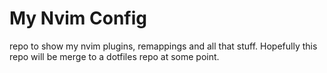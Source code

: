 # My Nvim Config

repo to show my nvim plugins, remappings and all that stuff. Hopefully this repo will be merge to a dotfiles repo at some point.
